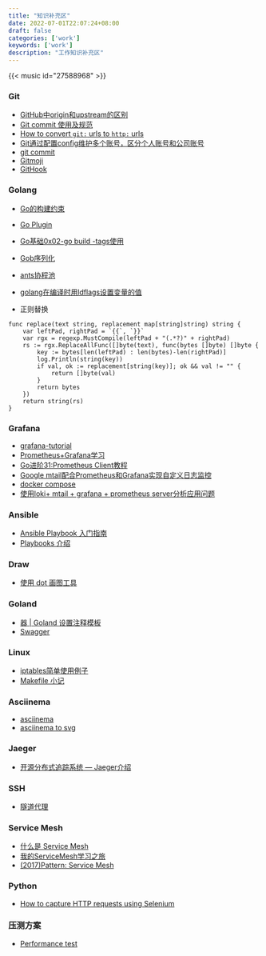 ```yaml
---
title: "知识补充区"
date: 2022-07-01T22:07:24+08:00
draft: false
categories: ['work']
keywords: ['work']
description: "工作知识补充区"
---
```


{{< music id="27588968" >}}


### Git
* [GitHub中origin和upstream的区别](https://blog.51cto.com/u_15127588/4728372)
* [Git commit 使用及规范](https://www.jianshu.com/p/ff4f98695c2c)
* [How to convert `git:` urls to `http:` urls](https://stackoverflow.com/questions/1722807/how-to-convert-git-urls-to-http-urls)
* [Git通过配置config维护多个账号，区分个人账号和公司账号](https://blog.csdn.net/CoderBruis/article/details/120674608)
* [git commit](https://github.com/Zhengqbbb/cz-git)
* [Gitmoji](https://github.com/carloscuesta/gitmoji)
* [GitHook](https://razeen.me/posts/golang-and-git-commit-message-pre-commit/)


### Golang
* [Go的构建约束](https://polarisxu.studygolang.com/posts/go/dynamic/go1.17-build-contraints/)
* [Go Plugin](https://tonybai.com/2021/07/19/understand-go-plugin/)
* [Go基础0x02-go build -tags使用](https://www.cnblogs.com/JasonCeng/p/15134495.html)
* [Gob序列化](https://www.cnblogs.com/yinzhengjie2020/p/12735277.html)
* [ants协程池](https://github.com/panjf2000/ants)
* [golang在编译时用ldflags设置变量的值](https://studygolang.com/articles/9422)

* 正则替换

```
func replace(text string, replacement map[string]string) string {
	var leftPad, rightPad = `{{`, `}}`
	var rgx = regexp.MustCompile(leftPad + "(.*?)" + rightPad)
	rs := rgx.ReplaceAllFunc([]byte(text), func(bytes []byte) []byte {
		key := bytes[len(leftPad) : len(bytes)-len(rightPad)]
		log.Println(string(key))
		if val, ok := replacement[string(key)]; ok && val != "" {
			return []byte(val)
		}
		return bytes
	})
	return string(rs)
}
```

### Grafana
* [grafana-tutorial](https://github.com/Kalasearch/grafana-tutorial)
* [Prometheus+Grafana学习]()
* [Go进阶31:Prometheus Client教程](https://mojotv.cn/go/prometheus-client-for-go)
* [Google mtail配合Prometheus和Grafana实现自定义日志监控](https://segmentfault.com/a/1190000040503959)
* [docker compose](https://github.com/retzkek/chiamon)
* [使用loki+ mtail + grafana + prometheus server分析应用问题](https://www.cnblogs.com/rongfengliang/p/10117107.html)

### Ansible
* [Ansible Playbook 入门指南](https://segmentfault.com/a/1190000020523508)
* [Playbooks 介绍](https://ansible-tran.readthedocs.io/en/latest/docs/playbooks_intro.html)

### Draw
* [使用 dot 画图工具](https://jeanhwea.github.io/article/drawing-graphs-with-dot.html#org8e4fe4c)

### Goland
* [器 | Goland 设置注释模板](https://juejin.cn/post/6982554895987507230)
* [Swagger](https://www.lixueduan.com/post/go/swagger/)

### Linux
* [iptables简单使用例子](https://emacsist.github.io/2016/10/09/iptables%E7%AE%80%E5%8D%95%E4%BD%BF%E7%94%A8%E4%BE%8B%E5%AD%90/)
* [Makefile 小记](https://howiezhao.github.io/2019/04/18/makefile/)

### Asciinema
* [asciinema](https://asciinema.org/)
* [asciinema to svg](https://github.com/marionebl/svg-term-cli)

### Jaeger
* [开源分布式追踪系统 — Jaeger介绍](http://t.zoukankan.com/ChangAn223-p-11458226.html)

### SSH
* [隧道代理](https://kanda.me/2019/07/01/ssh-over-http-or-socks/)

### Service Mesh
* [什么是 Service Mesh](https://zhuanlan.zhihu.com/p/61901608)
* [我的ServiceMesh学习之旅](https://bbs.huaweicloud.com/blogs/345339)
* [(2017)Pattern: Service Mesh](https://skyao.io/learning-servicemesh/docs/introduction/recommended/pattern_service_mesh.html)

### Python
* [How to capture HTTP requests using Selenium](https://www.dilatoit.com/2020/12/17/how-to-capture-http-requests-using-selenium.html)


### 压测方案
* [Performance test](https://github.com/panjianning/performance-test)